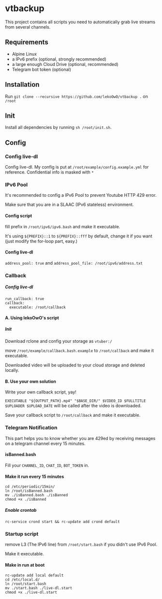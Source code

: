 # vtbackup

This project contains all scripts you need to automatically grab live streams from several channels.

## Requirements

- Alpine Linux
- a IPv6 prefix (optional, strongly recommended)
- a large enough Cloud Drive (optional, recommended)
- Telegram bot token (optional)

## Installation

Run `git clone --recursive https://github.com/lekoOwO/vtbackup .` on `/root`

## Init

Install all dependencies by running `sh /root/init.sh`.

## Config

### Config live-dl

Config live-dl.
My config is put at `/root/example/config.example.yml` for reference.
Confidential info is masked with `*`

### IPv6 Pool

It's recommended to config a IPv6 Pool to prevent Youtube HTTP 429 error.

Make sure that you are in a SLAAC (IPv6 stateless) environment.

#### Config script

fill prefix in `/root/ipv6/ipv6.bash` and make it executable.

It's using `${PREFIX}::1` to `${PREFIX}::fff` by default, change it if you want (just modify the for-loop part, easy.)

#### Config live-dl

`address_pool: true` and `address_pool_file: /root/ipv6/address.txt`

### Callback

##### Config live-dl

```
run_callback: true
callback:
  executable: /root/callback
```

#### A. Using lekoOwO's script

##### Init

Download rclone and config your storage as `vtuber:/`

move `/root/example/callback.bash.example` to `/root/callback` and make it executable.

Downloaded video will be uploaded to your cloud storage and deleted locally.

#### B. Use your own solution

Write your own callback script, yay!

`EXECUTABLE "${OUTPUT_PATH}.mp4" "$BASE_DIR/" $VIDEO_ID $FULLTITLE $UPLOADER $UPLOAD_DATE` will be called after the video is downloaded.

Save your callback script to `/root/callback` and make it executable.

### Telegram Notification

This part helps you to know whether you are 429ed by receiving messages on a telegram channel every 15 minutes.

#### isBanned.bash

Fill your `CHANNEL_ID`, `CHAT_ID`, `BOT_TOKEN` in.

#### Make it run every 15 minutes

```
cd /etc/periodic/15min/
ln /root/isBanned.bash
mv ./isBanned.bash ./isBanned
chmod +x ./isBanned
```

##### Enable crontab
`rc-service crond start && rc-update add crond default`

### Startup script 

remove L3 (The IPv6 line) from `/root/start.bash` if you didn't use IPv6 Pool.

Make it executable.

#### Make in run at boot

```
rc-update add local default
cd /etc/local.d/
ln /root/start.bash
mv ./start.bash ./live-dl.start
chmod +x ./live-dl.start
```